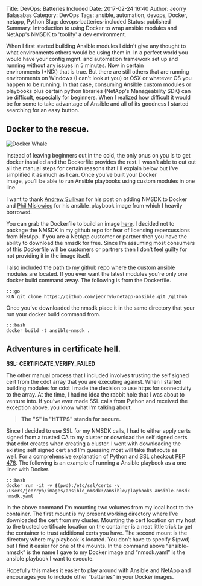 Title: DevOps: Batteries Included
Date: 2017-02-24 16:40
Author: Jeorry Balasabas
Category: DevOps
Tags: ansible, automation, devops, Docker, netapp, Python
Slug: devops-batteries-included
Status: published
Summary: Introduction to using Docker to wrap ansible modules and NetApp's NMSDK to 'toolify' a dev environment.

When I first started building Ansible modules I didn't give any thought
to what environments others would be using them in. In a perfect
world you would have your config mgmt. and automation framework set up
and running without any issues in 5 minutes. Now in certain
environments (\*NIX) that is true. But there are still others that are
running environments on Windows (I can't look at you) or OSX or whatever
OS you happen to be running. In that case, consuming Ansible custom
modules or playbooks plus certain python libraries (NetApp's
Manageability SDK) can be difficult, especially for beginners. When I
realized how difficult it would be for some to take advantage of Ansible
and all of its goodness I started searching for an easy button.

Docker to the rescue.
---------------------

![Docker Whale]({filename}/images/docker_whale.png)

Instead of leaving beginners out in the cold, the only onus on you is to
get docker installed and the Dockerfile provides the rest. I wasn't able
to cut out all the manual steps for certain reasons that I'll explain
below but I've simplified it as much as I can. Once you’ve built your
Docker image, you’ll be able to run Ansible playbooks using custom
modules in one line.

I want to thank [Andrew
Sullivan](https://netapp.github.io/authors/andrew-sullivan) for his post
on adding NMSDK to Docker and [Phil
Misiowiec](https://github.com/philm) for his ansible\_playbook image
from which I heavily borrowed.

You can grab the Dockerfile to build an image
[here](https://github.com/jeorryb/netapp-ansible). I decided not to
package the NMSDK in my github repo for fear of licensing repercussions
from NetApp. If you are a NetApp customer or partner then you have the
ability to download the nmsdk for free. Since I’m assuming most
consumers of this Dockerfile will be customers or partners then I don’t
feel guilty for not providing it in the image itself.

I also included the path to my github repo where the custom ansible
modules are located. If you ever want the latest modules you're only one
docker build command away. The following is from the Dockerfile.

    :::go
    RUN git clone https://github.com/jeorryb/netapp-ansible.git /github

Once you’ve downloaded the nmsdk place it in the same directory that
your run your docker build command from.

    :::bash
    docker build -t ansible-nmsdk .

Adventures in certificate hell.
-------------------------------

**SSL: CERTIFICATE\_VERIFY\_FAILED**

The other manual process that I included involves trusting the self
signed cert from the cdot array that you are executing against. When I
started building modules for cdot I made the decision to use https for
connectivity to the array. At the time, I had no idea the rabbit hole
that I was about to venture into. If you’ve ever made SSL calls from
Python and received the exception above, you know what I’m talking
about.

> **The "S" in "HTTPS" stands for secure.**

Since I decided to use SSL for my NMSDK calls, I had to either apply
certs signed from a trusted CA to my cluster or download the self signed
certs that cdot creates when creating a cluster. I went with downloading
the existing self signed cert and I’m guessing most will take that route
as well. For a comprehensive explanation of Python and SSL checkout [PEP
476](https://www.python.org/dev/peps/pep-0476/). The following is an
example of running a Ansible playbook as a one liner with Docker.

    :::bash
    docker run -it -v $(pwd):/etc/ssl/certs -v /Users/jeorryb/images/ansible_nmsdk:/ansible/playbooks ansible-nmsdk nmsdk.yaml

In the above command I’m mounting two volumes from my local host
to the container. The first mount is my present working directory 
where I’ve downloaded the cert from my cluster. Mounting the cert
location on my host to the trusted certificate location on the container is a neat
little trick to get the container to trust additional certs you have.
The second mount is the directory where my playbook is located. You
don’t have to specify \$(pwd) but I find it easier for one of the
mounts. In the command above “ansible-nmsdk” is the name I gave to my
Docker image and “nmsdk.yaml” is the ansible playbook I want to execute.

Hopefully this makes it easier to play around with Ansible and NetApp
and encourages you to include other “batteries” in your Docker images.
